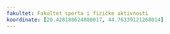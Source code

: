 ```yaml
---
fakultet: Fakultet sporta i fizičke aktivnosti
koordinate: [20.428180624880017, 44.76339121268014]
---
```

